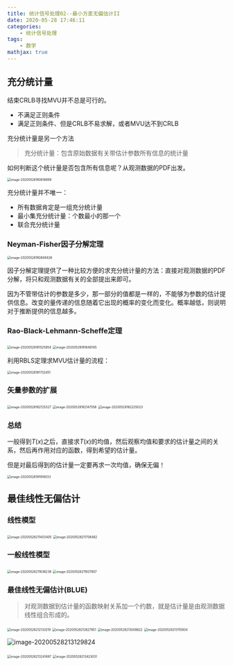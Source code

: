 ```yaml
---
title: 统计信号处理02--最小方差无偏估计II
date: 2020-05-28 17:46:11
categories:
	- 统计信号处理
tags:
	- 数学
mathjax: true
---
```


## 充分统计量

结束CRLB寻找MVU并不总是可行的。

- 不满足正则条件
- 满足正则条件、但是CRLB不易求解，或者MVU达不到CRLB

充分统计量是另一个方法

> 充分统计量：包含原始数据有关带估计参数所有信息的统计量

如何判断这个统计量是否包含所有信息呢？从观测数据的PDF出发。

<img src="统计信号处理02-最小方差无偏估计II/01.png" alt="image-20200528180616899" style="zoom:50%;" />

充分统计量并不唯一：

- 所有数据肯定是一组充分统计量
- 最小集充分统计量：个数最小的那一个
- 联合充分统计量

### Neyman-Fisher因子分解定理

<img src="统计信号处理02-最小方差无偏估计II/02.png" alt="image-20200528180849426" style="zoom:50%;" />

因子分解定理提供了一种比较方便的求充分统计量的方法：直接对观测数据的PDF分解，将只和观测数据有关的全部提出来即可。

因为不管带估计的参数是多少，那一部分的值都是一样的，不能够为参数的估计提供信息。改变的量传递的信息随着它出现的概率的变化而变化。概率越低，则说明对于推断提供的信息越多。

### Rao-Black-Lehmann-Scheffe定理

<img src="统计信号处理02-最小方差无偏估计II/03.png" alt="image-20200528181525854" style="zoom:50%;" />

<img src="统计信号处理02-最小方差无偏估计II/04.png" alt="image-20200528181649745" style="zoom:50%;" />

利用RBLS定理求MVU估计量的流程：

<img src="统计信号处理02-最小方差无偏估计II/05.png" alt="image-20200528181732451" style="zoom:50%;" />

### 矢量参数的扩展

<img src="统计信号处理02-最小方差无偏估计II/06.png" alt="image-20200528182125327" style="zoom:50%;" />

<img src="统计信号处理02-最小方差无偏估计II/07.png" alt="image-20200528182147558" style="zoom:50%;" />

<img src="统计信号处理02-最小方差无偏估计II/08.png" alt="image-20200528182225023" style="zoom:50%;" />

### 总结

一般得到$T(x)$之后，直接求$T(x)$的均值，然后观察均值和要求的估计量之间的关系，然后再作用对应的函数，得到希望的估计量。

但是对最后得到的估计量一定要再求一次均值，确保无偏！

<img src="统计信号处理02-最小方差无偏估计II/09.png" alt="image-20200528191918033" style="zoom:50%;" />



## 最佳线性无偏估计

### 线性模型

<img src="统计信号处理02-最小方差无偏估计II/10.png" alt="image-20200528211403405" style="zoom:50%;" />

<img src="统计信号处理02-最小方差无偏估计II/11.png" alt="image-20200528211708482" style="zoom:50%;" />

### 一般线性模型

<img src="统计信号处理02-最小方差无偏估计II/12.png" alt="image-20200528211836238" style="zoom:50%;" />

<img src="统计信号处理02-最小方差无偏估计II/13.png" alt="image-20200528211937807" style="zoom:50%;" />

### 最佳线性无偏估计(BLUE)

> 对观测数据到估计量的函数映射关系加一个约数，就是估计量是由观测数据线性组合形成的。

<img src="统计信号处理02-最小方差无偏估计II/14.png" alt="image-20200528212133219" style="zoom:50%;" />



<img src="统计信号处理02-最小方差无偏估计II/15.png" alt="image-20200528212627851" style="zoom:50%;" />

<img src="统计信号处理02-最小方差无偏估计II/16.png" alt="image-20200528213008622" style="zoom:50%;" />

<img src="统计信号处理02-最小方差无偏估计II/17.png" alt="image-20200528213110934" style="zoom:50%;" />

![image-20200528213129824](统计信号处理02-最小方差无偏估计II/18.png)

<img src="统计信号处理02-最小方差无偏估计II/19.png" alt="image-20200528213241497" style="zoom:50%;" />

<img src="统计信号处理02-最小方差无偏估计II/20.png" alt="image-20200528213423031" style="zoom:50%;" />







